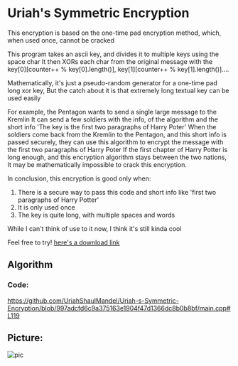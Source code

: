 # Uriah's Symmetric Encryption

This encryption is based on the one-time pad encryption method, which, when used once, cannot be cracked

This program takes an ascii key, and divides it to multiple keys using the space char
It then XORs each char from the original message with the key[0][counter++ % key[0].length()], key[1][counter++ % key[1].length()]....

Mathematically, it's just a pseudo-random generator for a one-time pad long xor key,
But the catch about it is that extremely long textual key can be used easily

For example, the Pentagon wants to send a single large message to the Kremlin
It can send a few soldiers with the info, of the algorithm and the short info 'The key is the first two paragraphs of Harry Poter'
When the soldiers come back from the Kremlin to the Pentagon, and this short info is passed securely, they can use this algorithm to encrypt the message with the first two paragraphs of Harry Poter
If the first chapter of Harry Potter is long enough, and this encryption algorithm stays between the two nations,
It may be mathematically impossible to crack this encryption.

In conclusion, this encryption is good only when:
1. There is a secure way to pass this code and short info like 'first two paragraphs of Harry Potter'
2. It is only used once
3. The key is quite long, with multiple spaces and words

While I can't think of use to it now, I think it's still kinda cool

Feel free to try! [here's a download link](https://github.com/UriahShaulMandel/Uriah-s-Symmetric-Encryption/raw/master/Uriah's%20Symmetric%20Encryption.exe)

## Algorithm

### Code:
https://github.com/UriahShaulMandel/Uriah-s-Symmetric-Encryption/blob/997adcfd6c9a375163e1904f47d1366dc8b0b8bf/main.cpp#L119

## Picture:
![pic](https://github.com/UriahShaulMandel/Uriah-s-Symmetric-Encryption/blob/master/USE.png?raw=true)
